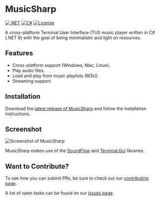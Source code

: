 # MusicSharp
[![.NET](https://github.com/markjamesm/Baseball-Sharp/actions/workflows/dotnet.yml/badge.svg?branch=master)](https://github.com/markjamesm/MusicSharp/actions) [![C#](https://img.shields.io/badge/Language-CSharp-darkgreen.svg)](https://en.wikipedia.org/wiki/C_Sharp_(programming_language)) [![License](https://img.shields.io/badge/License-GPL-orange.svg)](https://www.gnu.org/licenses/gpl-3.0.en.html)

A cross-platform Terminal User Interface (TUI) music player written in C# (.NET 8) with the goal of being minimalistic and light on resources.

## Features

- Cross-platform support (Windows, Mac, Linux).
- Play audio files.
- Load and play from music playlists (M3U).
- Streaming support.

## Installation

Download the [latest release of MusicSharp](https://github.com/markjamesm/MusicSharp/releases) and follow the installation instructions.

## Screenshot

<img src="https://user-images.githubusercontent.com/20845425/99861949-06763200-2b66-11eb-9d5a-9bf2ea5151ee.png" alt="Screenshot of MusicSharp">

MusicSharp makes use of the [SoundFlow](https://github.com/LSXPrime/SoundFlow) and [Terminal.Gui](https://github.com/migueldeicaza/gui.cs) libraries.

## Want to Contribute?

To see how you can submit PRs, be sure to check out our [contributing page](https://github.com/markjamesm/MusicSharp/blob/main/CONTRIBUTING.md).

A list of open tasks can be found on our [issues page](https://github.com/markjamesm/MusicSharp/issues).
